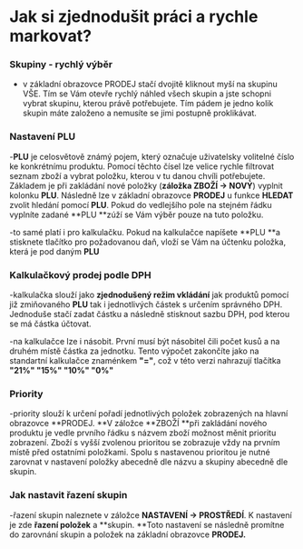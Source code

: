 # **Jak si zjednodušit práci a rychle markovat?**



### Skupiny - rychlý výběr

- v základní obrazovce PRODEJ stačí dvojitě kliknout myší na skupinu VŠE. Tím se Vám otevře rychlý náhled všech skupin a jste schopni vybrat skupinu, kterou právě potřebujete. Tím pádem je jedno kolik skupin máte založeno a nemusíte se jimi postupně proklikávat.



### Nastavení PLU

-**PLU** je celosvětově známý pojem, který označuje uživatelsky volitelné číslo ke konkrétnímu produktu. Pomocí těchto čísel lze velice rychle filtrovat seznam zboží a vybrat položku, kterou v tu danou chvíli potřebujete. Základem je při zakládání nové položky \(**záložka ZBOŽÍ -&gt; NOVÝ**\) vyplnit kolonku **PLU**. Následně lze v základní obrazovce **PRODEJ** u funkce **HLEDAT** zvolit hledání pomocí **PLU**. Pokud do vedlejšího pole na stejném řádku vyplníte zadané **PLU **zúží se Vám výběr pouze na tuto položku.

-to samé platí i pro kalkulačku. Pokud na kalkulačce napíšete **PLU **a stisknete tlačítko pro požadovanou daň, vloží se Vám na účtenku položka, která je pod daným **PLU**



### Kalkulačkový prodej podle DPH

-kalkulačka slouží jako **zjednodušený režim vkládání** jak produktů pomocí již zmiňovaného **PLU** tak i jednotlivých částek s určením správného DPH. Jednoduše stačí zadat částku a následně stisknout sazbu DPH, pod kterou se má částka účtovat.

-na kalkulačce lze i násobit. První musí být násobitel čili počet kusů a na druhém místě částka za jednotku. Tento výpočet zakončíte jako na standartní kalkulačce znaménkem **"="**, což v této verzi nahrazují tlačítka **"21%" "15%" "10%" "0%"**



### Priority

-priority slouží k určení pořadí jednotlivých položek zobrazených na hlavní obrazovce **PRODEJ. **V záložce **ZBOŽÍ **při zakládání nového produktu je vedle prvního řádku s názvem zboží možnost měnit prioritu zobrazení. Zboží s vyšší zvolenou prioritou se zobrazuje vždy na prvním místě před ostatními položkami. Spolu s nastavenou prioritou je nutné zarovnat v nastavení položky abecedně dle názvu a skupiny abecedně dle skupin.



### Jak nastavit řazení skupin

-řazení skupin naleznete v záložce **NASTAVENÍ -&gt; PROSTŘEDÍ**. K nastavení je zde **řazení položek** a **skupin. **Toto nastavení se následně promítne do zarovnání skupin a položek na základní obrazovce **PRODEJ.**







